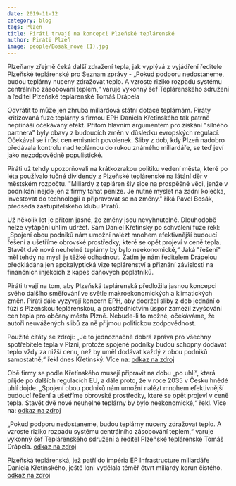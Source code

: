 ```yaml
---
date: 2019-11-12
category: blog
tags: Plzen
title: Piráti trvají na koncepci Plzeňské teplárenské
author: Piráti Plzeň
image: people/Bosak_nove (1).jpg
---
```


Plzeňany zřejmě čeká další zdražení tepla, jak vyplývá z vyjádření ředitele Plzeňské teplárenské pro Seznam zprávy - „Pokud podporu nedostaneme, budou teplárny nuceny zdražovat teplo. A vzroste riziko rozpadu systému centrálního zásobování teplem,“ varuje výkonný šéf Teplárenského sdružení a ředitel Plzeňské teplárenské Tomáš Drápela

Odvrátit to může jen zhruba miliardová státní dotace teplárnám. Piráty kritizovaná fuze teplárny s firmou EPH Daniela Křetínského tak patrně nepřináší očekávaný efekt. Přitom hlavním argumentem pro získání "silného partnera" byly obavy z budoucích změn v důsledku evropských regulací. Očekával se i růst cen emisních povolenek. Sliby z dob, kdy Plzeň nadobro předávala kontrolu nad teplárnou do rukou známého miliardáře, se teď jeví jako nezodpovědně populistické.

Piráti už tehdy upozorňovali na krátkozrakou politiku vedení města, které po léta používalo tučné dividendy z Plzeňské teplárenské na látání děr v městském rozpočtu. "Miliardy z tepláren šly sice na prospěšné věci, jenže v podnikání nejde jen z firmy tahat peníze. Je nutné myslet na zadní kolečka, investovat do technologií a připravovat se na změny." říká Pavel Bosák, předseda zastupitelského klubu Pirátů.

Už několik let je přitom jasné, že změny jsou nevyhnutelné. Dlouhodobě nelze vytápění uhlím udržet. Sám Daniel Křetínský po schválení fuze řekl: „Spojení obou podniků nám umožní nalézt mnohem efektivnější budoucí řešení a ušetříme obrovské prostředky, které se opět projeví v ceně tepla. Stavět dvě nové neuhelné teplárny by bylo neekonomické,“  Jaká "řešení" měl tehdy na mysli je těžké odhadnout. Zatím je nám ředitelem Drápelou předkládána jen apokalyptická vize teplárenství a přiznání závislosti na finančních injekcích z kapes daňových poplatníků.

Piráti trvají na tom, aby Plzeňská teplárenská předložila jasnou koncepci svého dalšího směřování ve světle makroekonomických a klimatických změn. Piráti dále vyzývají koncern EPH, aby dodržel sliby z dob jednání o fúzi s Plzeňskou teplárenskou, a prostřednictvím úspor zamezil zvyšování cen tepla pro občany města Plzně. Nebude-li to možné, očekáváme, že autoři neuvážených slibů za ně přijmou politickou zodpovědnost.

Použité citáty se zdroji:
„Je to jednoznačně dobrá zpráva pro všechny spotřebitele tepla v Plzni, protože spojené podniky budou schopny dodávat teplo vždy za nižší cenu, než by uměl dodávat každý z obou podniků samostatně,“ řekl dnes Křetínský.
Více na: <a href="https://www.euro.cz/byznys/plzen-schvalila-fuzi-mestske-teplarny-s-holdingem-eph-zaruci-tak-soucasne-ceny-az-do-roku-2021-1386726#utm_medium=selfpromo&utm_source=euro&utm_campaign=copylink">odkaz na zdroj</a>

Obě firmy se podle Křetínského musejí připravit na dobu „po uhlí“, která přijde po dalších regulacích EU, a dále proto, že v roce 2035 v Česku hnědé uhlí dojde. „Spojení obou podniků nám umožní nalézt mnohem efektivnější budoucí řešení a ušetříme obrovské prostředky, které se opět projeví v ceně tepla. Stavět dvě nové neuhelné teplárny by bylo neekonomické,“ řekl.
Více na: <a href="https://www.euro.cz/byznys/plzen-schvalila-fuzi-mestske-teplarny-s-holdingem-eph-zaruci-tak-soucasne-ceny-az-do-roku-2021-1386726#utm_medium=selfpromo&utm_source=euro&utm_campaign=copylink">odkaz na zdroj</a>

„Pokud podporu nedostaneme, budou teplárny nuceny zdražovat teplo. A vzroste riziko rozpadu systému centrálního zásobování teplem,“ varuje výkonný šéf Teplárenského sdružení a ředitel Plzeňské teplárenské Tomáš Drápela.
<a href="https://www.seznamzpravy.cz/clanek/velke-teplarny-bojuji-o-miliardovou-dotaci-bez-ni-zdrazime-teplo-a-rozpadne-se-system-varuji-82374?fbclid=IwAR1lPVb1uuLvmidLy-nhXCX_g1YrNjBSkRrqkeL_pXWZq7m7qTaM4KUXDeo">odkaz na zdroj</a>


Plzeňská teplárenská, jež patří do impéria EP Infrastructure miliardáře Daniela Křetínského, ještě loni vydělala téměř čtvrt miliardy korun čistého.
<a href="https://www.seznamzpravy.cz/clanek/velke-teplarny-bojuji-o-miliardovou-dotaci-bez-ni-zdrazime-teplo-a-rozpadne-se-system-varuji-82374?fbclid=IwAR1lPVb1uuLvmidLy-nhXCX_g1YrNjBSkRrqkeL_pXWZq7m7qTaM4KUXDeo">odkaz na zdroj</a>
